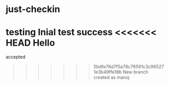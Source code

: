 # just-checkin
testing
Inial test success
<<<<<<< HEAD
Hello
=======
accepted
>>>>>>> 5bdfe76d7f5a78c76591c3c965271e3b49ffe18b
New branch created as manoj